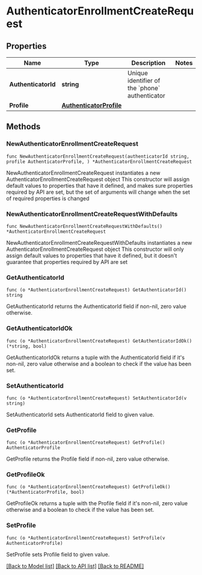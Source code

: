 # AuthenticatorEnrollmentCreateRequest

## Properties

Name | Type | Description | Notes
------------ | ------------- | ------------- | -------------
**AuthenticatorId** | **string** | Unique identifier of the &#x60;phone&#x60; authenticator | 
**Profile** | [**AuthenticatorProfile**](AuthenticatorProfile.md) |  | 

## Methods

### NewAuthenticatorEnrollmentCreateRequest

`func NewAuthenticatorEnrollmentCreateRequest(authenticatorId string, profile AuthenticatorProfile, ) *AuthenticatorEnrollmentCreateRequest`

NewAuthenticatorEnrollmentCreateRequest instantiates a new AuthenticatorEnrollmentCreateRequest object
This constructor will assign default values to properties that have it defined,
and makes sure properties required by API are set, but the set of arguments
will change when the set of required properties is changed

### NewAuthenticatorEnrollmentCreateRequestWithDefaults

`func NewAuthenticatorEnrollmentCreateRequestWithDefaults() *AuthenticatorEnrollmentCreateRequest`

NewAuthenticatorEnrollmentCreateRequestWithDefaults instantiates a new AuthenticatorEnrollmentCreateRequest object
This constructor will only assign default values to properties that have it defined,
but it doesn't guarantee that properties required by API are set

### GetAuthenticatorId

`func (o *AuthenticatorEnrollmentCreateRequest) GetAuthenticatorId() string`

GetAuthenticatorId returns the AuthenticatorId field if non-nil, zero value otherwise.

### GetAuthenticatorIdOk

`func (o *AuthenticatorEnrollmentCreateRequest) GetAuthenticatorIdOk() (*string, bool)`

GetAuthenticatorIdOk returns a tuple with the AuthenticatorId field if it's non-nil, zero value otherwise
and a boolean to check if the value has been set.

### SetAuthenticatorId

`func (o *AuthenticatorEnrollmentCreateRequest) SetAuthenticatorId(v string)`

SetAuthenticatorId sets AuthenticatorId field to given value.


### GetProfile

`func (o *AuthenticatorEnrollmentCreateRequest) GetProfile() AuthenticatorProfile`

GetProfile returns the Profile field if non-nil, zero value otherwise.

### GetProfileOk

`func (o *AuthenticatorEnrollmentCreateRequest) GetProfileOk() (*AuthenticatorProfile, bool)`

GetProfileOk returns a tuple with the Profile field if it's non-nil, zero value otherwise
and a boolean to check if the value has been set.

### SetProfile

`func (o *AuthenticatorEnrollmentCreateRequest) SetProfile(v AuthenticatorProfile)`

SetProfile sets Profile field to given value.



[[Back to Model list]](../README.md#documentation-for-models) [[Back to API list]](../README.md#documentation-for-api-endpoints) [[Back to README]](../README.md)


